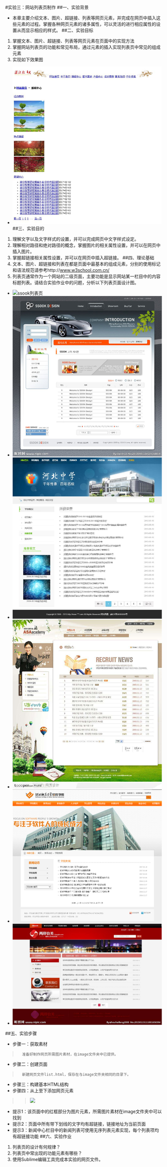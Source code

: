 #实验三：网站列表页制作
##一、实验背景
*	本章主要介绍文本、图片、超链接、列表等网页元素，并完成在网页中插入这些元素的过程。掌握各种网页元素的诸多属性，可以灵活的进行相应属性的设置从而显示相应的样式。
##二、实验目标
1.	掌握文本、图片、超链接、列表等网页元素在页面中的实现方法
2.	掌握网站列表页的功能和常见布局，通过元素的插入实现列表页中常见的组成元素
3.	实现如下效果图
+	![作业效果图](resourse/image/作业效果图.jpg)
##三、实验目的
1.	理解文字以及文字样式的设置，并可以完成网页中文字样式设定。
2.	理解相对路径和绝对路径的概念，掌握图片的相关属性设置，并可以在网页中插入图片。
3.	掌握超链接相关属性设置，并可以在网页中插入超链接。
##四、理论基础
1.	文本、图片、超链接和列表在都是页面中最基本的组成元素，分别的使用标记和语法规范请参考http://www.w3school.com.cn/
2.	列表页通常作为一个网站的二级页面，主要功能是显示网站某一栏目中的内容标题列表。请结合实验作业中的问题，分析以下列表页面设计图。
+	![ssook列表页](/resourse/image/ssook.jpg)
+	<img src="resourse/image/ssook.jpg"/>
+	<img src="resourse/image/河北中学列表页.jpg"/>
+	<img src="resourse/image/列表页demo.jpg"/>
+	<img src="resourse/image/软件学院列表页.png"/>
+	<img src="resourse/image/两岸公关列表页.jpg"/>
##五、实验步骤
+ 步骤一：获取素材
>		准备好制作网页所需图片素材，在image文件夹中已提供。
+ 步骤二：创建页面
>		新建网页文件list.html，保存在与image文件夹相同的目录下。
+ 步骤三：构建基本HTML结构
+ 步骤四：从上至下添加网页元素
>>	<img src="resourse/image/效果图分析.png"/>
+	提示1：该页面中的红框部分为图片元素，所需图片素材在image文件夹中可以找到
+	提示2：页面中所有带下划线的文字均有超链接，链接地址为当前页面
+	提示3：新闻中心栏目中的新闻列表可使用无序列表元素实现，每个列表项均有超链接功能
##六、实验作业
1.	列表页的设计有何规律？
2.	列表页中常出现的功能元素有哪些？
3.	使用Sublime编辑工具完成本实验的网页文件。

